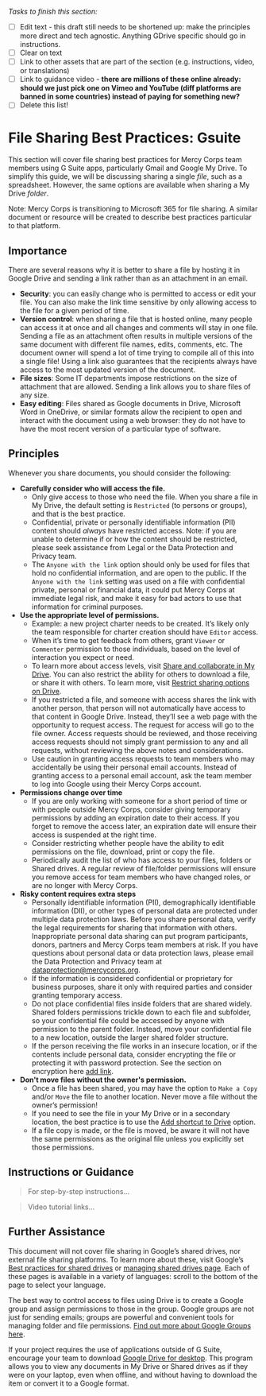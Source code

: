 *Tasks to finish this section:*
- [ ] Edit text - this draft still needs to be shortened up: make the principles more direct and tech agnostic. Anything GDrive specific should go in instructions.
- [ ] Clear on text
- [ ] Link to other assets that are part of the section (e.g. instructions, video, or translations)
- [ ] Link to guidance video - **there are millions of these online already: should we just pick one on Vimeo and YouTube (diff platforms are banned in some countries) instead of paying for something new?**
- [ ] Delete this list!

# File Sharing Best Practices: Gsuite
This section will cover file sharing best practices for Mercy Corps team members using G Suite apps, particularly Gmail and Google My Drive. To simplify this guide, we will be discussing sharing a single *file*, such as a spreadsheet. However, the same options are available when sharing a My Drive *folder*.

Note: Mercy Corps is transitioning to Microsoft 365 for file sharing. A similar document or resource will be created to describe best practices particular to that platform.

## Importance
There are several reasons why it is better to share a file by hosting it in Google Drive and sending a link rather than as an attachment in an email.
- **Security**: you can easily change who is permitted to access or edit your file. You can also make the link time sensitive by only allowing access to the file for a given period of time.
- **Version control**: when sharing a file that is hosted online, many people can access it at once and all changes and comments will stay in one file. Sending a file as an attachment often results in multiple versions of the same document with different file names, edits, comments, etc. The document owner will spend a lot of time trying to compile all of this into a single file! Using a link also guarantees that the recipients always have access to the most updated version of the document.
- **File sizes**: Some IT departments impose restrictions on the size of attachment that are allowed. Sending a link allows you to share files of any size.
- **Easy editing**: Files shared as Google documents in Drive, Microsoft Word in OneDrive, or similar formats allow the recipient to open and interact with the document using a web browser: they do not have to have the most recent version of a particular type of software.

## Principles
Whenever you share documents, you should consider the following:
- **Carefully consider who will access the file.**
  - Only give access to those who need the file. When you share a file in My Drive, the default setting is `Restricted` (to persons or groups),
and that is the best practice.
  - Confidential, private or personally identifiable information (PII) content should *always* have restricted access. Note: if you are unable to determine if or how the content should be restricted, please seek assistance from Legal or the Data Protection and Privacy team.
  - The `Anyone with the link` option should only be used for files that hold no confidential information, and are open to the public. If the `Anyone with the link` setting was used on a file with confidential private, personal or financial data, it could put Mercy Corps at immediate legal risk, and make it easy for bad actors to use that information for criminal purposes.
- **Use the appropriate level of permissions.**
  - Example: a new project charter needs to be created. It’s likely only the team responsible for charter creation should have `Editor` access.
  - When it’s time to get feedback from others, grant `Viewer` or `Commenter` permission to those individuals, based on the level of interaction you expect or need.
  - To learn more about access levels, visit [Share and collaborate in My Drive](https://support.google.com/a/users/answer/9310248?hl=en). You can also restrict the ability for others to download a file, or share it with others. To learn more, visit [Restrict sharing options on Drive](https://support.google.com/a/users/answer/9308868?hl=en).
  - If you restricted a file, and someone with access shares the link with another person, that person will not automatically have access to that content in Google Drive. Instead, they’ll see a web page with the opportunity to request access. The request for access will go to the file owner. Access requests should be reviewed, and those receiving access requests should not simply grant permission to any and all requests, without reviewing the above notes and considerations.
  - Use caution in granting access requests to team members who may accidentally be using their personal email accounts. Instead of granting access to a personal email account, ask the team member to log into Google using their Mercy Corps account.
- **Permissions change over time**
  - If you are only working with someone for a short period of time or with people outside Mercy Corps, consider giving temporary permissions by adding an expiration date to their access. If you forget to remove the access later, an expiration date will ensure their access is suspended at the right time.
  - Consider restricting whether people have the ability to edit permissions on the file, download, print or copy the file.
  - Periodically audit the list of who has access to your files, folders or Shared drives. A regular review of file/folder permissions will ensure you remove access for team members who have changed roles, or are no longer with Mercy Corps.
- **Risky content requires extra steps**
  - Personally identifiable information (PII), demographically identifiable information (DII), or other types of personal data are protected under multiple data protection laws. Before you share personal data, verify the legal requirements for sharing that information with others. Inappropriate personal data sharing can put program participants, donors, partners and Mercy Corps team members at risk. If you have questions about personal data or data protection laws, please email the Data Protection and Privacy team at dataprotection@mercycorps.org.
  - If the information is considered confidential or proprietary for business purposes, share it only with required parties and consider granting temporary access.
  - Do not place confidential files inside folders that are shared widely. Shared folders permissions trickle down to each file and subfolder, so your confidential file could be accessed by anyone with permission to the parent folder. Instead, move your confidential file to a new location, outside the larger shared folder structure.
  - If the person receiving the file works in an insecure location, or if the contents include personal data, consider encrypting the file or protecting it with password protection. See the section on encryption here [add link](www.link.com).
- **Don't move files without the owner's permission.**
  - Once a file has been shared, you may have the option to `Make a Copy` and/or `Move` the file to another location. Never move a file without the owner’s permission!
  - If you need to see the file in your My Drive or in a secondary location, the best practice is to use the [Add shortcut to Drive](https://support.google.com/drive/answer/9700156?hl=en&co=GENIE.Platform%3DDesktop) option.
  - If a file copy is made, or the file is moved, be aware it will not have the same permissions as the original file unless you explicitly set those permissions.

## Instructions or Guidance
> For step-by-step instructions...

> Video tutorial links...

## Further Assistance
This document will not cover file sharing in Google’s shared drives, nor external file sharing platforms. To learn more about these, visit Google’s [Best practices for shared drives](https://support.google.com/a/users/answer/9310352?hl=en) or [managing shared drives page](https://support.google.com/a/topic/7337266?hl=en&ref_topic=2490075). Each of these pages is available in a variety of languages: scroll to the bottom of the page to select your language.

The best way to control access to files using Drive is to create a Google group and assign permissions to those in the group. Google groups are not just for sending emails; groups are powerful and convenient tools for managing folder and file permissions. [Find out more about Google Groups here](https://support.google.com/groups/?hl=en#topic=9216).

If your project requires the use of applications outside of G Suite, encourage your team to download [Google Drive for desktop](https://support.google.com/drive/answer/7329379?hl=en). This program allows you to view any documents in My Drive or Shared drives as if they were on your laptop, even when offline, and without having to download the item or convert it to a Google format.
